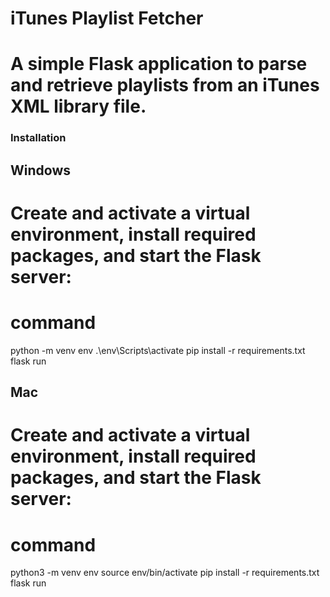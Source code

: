 # iTunes Playlist Fetcher
#  A simple Flask application to parse and retrieve playlists from an iTunes XML library file.



###   Installation


## Windows
#   Create and activate a virtual environment, install required packages, and start the Flask server:


# command

python -m venv env
.\env\Scripts\activate
pip install -r requirements.txt
flask run


## Mac
# Create and activate a virtual environment, install required packages, and start the Flask server:

# command
python3 -m venv env
source env/bin/activate
pip install -r requirements.txt
flask run